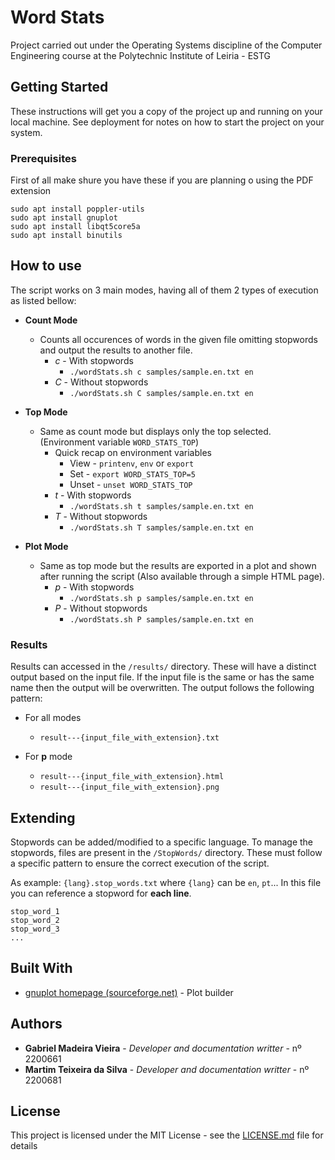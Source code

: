 
# Word Stats

Project carried out under the Operating Systems discipline of the Computer Engineering course at the Polytechnic Institute of Leiria - ESTG

## Getting Started

These instructions will get you a copy of the project up and running on your local machine.
See deployment for notes on how to start the project on your system.

### Prerequisites

First of all make shure you have these if you are planning o using the PDF extension

```
sudo apt install poppler-utils
sudo apt install gnuplot
sudo apt install libqt5core5a
sudo apt install binutils
```

## How to use

The script works on 3 main modes, having all of them 2 types of execution as listed bellow:

* **Count Mode** 
	* Counts all occurences of words in the given file omitting stopwords and output the results to another file.
		* *c* - With stopwords
			* `./wordStats.sh c samples/sample.en.txt en`
		* *C* - Without stopwords
			* `./wordStats.sh C samples/sample.en.txt en`

* **Top Mode**
	* Same as count mode but displays only the top selected. (Environment variable `WORD_STATS_TOP`)
		* Quick recap on environment variables
			* View - `printenv`, `env` or `export`
			* Set - `export WORD_STATS_TOP=5`
			* Unset - `unset WORD_STATS_TOP`
		* *t* - With stopwords
			* `./wordStats.sh t samples/sample.en.txt en`
		*  *T* - Without stopwords
			* `./wordStats.sh T samples/sample.en.txt en`
* **Plot Mode** 
	* Same as top mode but the results are exported in a plot and shown after running the script (Also available  through a simple HTML page).
		* *p* - With stopwords
			* `./wordStats.sh p samples/sample.en.txt en`
		*  *P* - Without stopwords
			* `./wordStats.sh P samples/sample.en.txt en`


### Results

Results can accessed in the `/results/` directory. 
These will have a distinct output based on the input file.
If the input file is the same or has the same name then the output will be overwritten.
The output follows the following pattern:

* For all modes
	* `result---{input_file_with_extension}.txt`
	
* For **p** mode
	* `result---{input_file_with_extension}.html`
	* `result---{input_file_with_extension}.png`

## Extending

Stopwords can be added/modified to a specific language.
To manage the stopwords, files are present in the `/StopWords/` directory. These must follow a specific pattern to ensure the correct execution of the script.

As example: `{lang}.stop_words.txt` where `{lang}` can be `en`, `pt`...
In this file you can reference a stopword for **each line**.
```
stop_word_1
stop_word_2
stop_word_3
...
```

## Built With

* [gnuplot homepage (sourceforge.net)](http://gnuplot.sourceforge.net/) - Plot builder

## Authors

* **Gabriel Madeira Vieira** - *Developer and documentation writter* - nº 2200661
* **Martim Teixeira da Silva** - *Developer and documentation writter* - nº 2200681

## License

This project is licensed under the MIT License - see the [LICENSE.md](LICENSE.md) file for details
